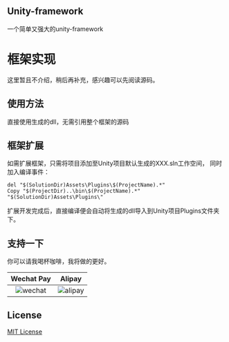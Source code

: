 ## Unity-framework

一个简单又强大的unity-framework

# 框架实现

这里暂且不介绍，稍后再补充，感兴趣可以先阅读源码。

## 使用方法

直接使用生成的dll，无需引用整个框架的源码

## 框架扩展

如需扩展框架，只需将项目添加至Unity项目默认生成的XXX.sln工作空间，
同时加入编译事件：

```
del "$(SolutionDir)Assets\Plugins\$(ProjectName).*"
Copy "$(ProjectDir)..\bin\$(ProjectName).*" "$(SolutionDir)Assets\Plugins\"
```

扩展开发完成后，直接编译便会自动将生成的dll导入到Unity项目Plugins文件夹下。

## 支持一下

你可以请我喝杯咖啡，我将做的更好。

|                                 Wechat Pay                                  |                                   Alipay                                    |
|:---------------------------------------------------------------------------:|:---------------------------------------------------------------------------:|
| ![wechat](/unity-framework/media/weixin.png) | ![alipay](/unity-framework/media/zhifubao.png) |


## License
[MIT License](https://hello-d.github.io/unity-framework/master/LICENSE.md)
